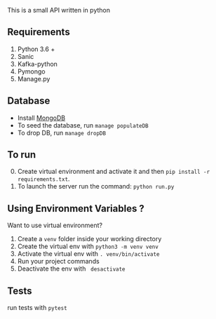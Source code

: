 This is a small API written in python

## Requirements
1. Python 3.6 +
2. Sanic
3. Kafka-python
4. Pymongo
5. Manage.py


## Database
- Install [MongoDB](https://docs.mongodb.com/manual/installation/)
- To seed the database, run `manage populateDB`
- To drop DB, run `manage dropDB`

## To run
0. Create virtual environment and activate it and then `pip install -r requirements.txt`.
1. To launch the server run the command: `python run.py`

## Using Environment Variables ?
Want to use virtual environment?
1. Create a `venv` folder inside your working directory
2. Create the virtual env with `python3 -m venv venv`
3. Activate the virtual env with `. venv/bin/activate`
4. Run your project commands
5. Deactivate the env with ` desactivate`

## Tests
run tests with `pytest`
